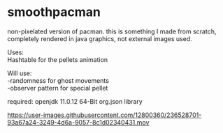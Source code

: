 # smoothpacman
non-pixelated version of pacman. this is something I made from scratch, completely rendered in java graphics, not external images used.

Uses:\
Hashtable for the pellets animation

Will use:\
-randomness for ghost movements\
-observer pattern for special pellet

required:
openjdk 11.0.12 64-Bit
org.json library

https://user-images.githubusercontent.com/12800360/236528701-93a67a24-3249-4d6a-9057-8c1d02340431.mov

